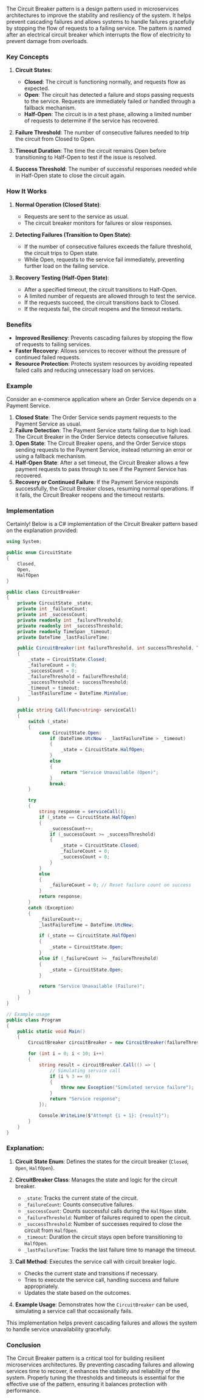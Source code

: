 The Circuit Breaker pattern is a design pattern used in microservices architectures to improve the stability and resiliency of the system. It helps prevent cascading failures and allows systems to handle failures gracefully by stopping the flow of requests to a failing service. The pattern is named after an electrical circuit breaker which interrupts the flow of electricity to prevent damage from overloads.

### Key Concepts

1. **Circuit States**:
   - **Closed**: The circuit is functioning normally, and requests flow as expected.
   - **Open**: The circuit has detected a failure and stops passing requests to the service. Requests are immediately failed or handled through a fallback mechanism.
   - **Half-Open**: The circuit is in a test phase, allowing a limited number of requests to determine if the service has recovered.

2. **Failure Threshold**: The number of consecutive failures needed to trip the circuit from Closed to Open.

3. **Timeout Duration**: The time the circuit remains Open before transitioning to Half-Open to test if the issue is resolved.

4. **Success Threshold**: The number of successful responses needed while in Half-Open state to close the circuit again.

### How It Works

1. **Normal Operation (Closed State)**:
   - Requests are sent to the service as usual.
   - The circuit breaker monitors for failures or slow responses.

2. **Detecting Failures (Transition to Open State)**:
   - If the number of consecutive failures exceeds the failure threshold, the circuit trips to Open state.
   - While Open, requests to the service fail immediately, preventing further load on the failing service.

3. **Recovery Testing (Half-Open State)**:
   - After a specified timeout, the circuit transitions to Half-Open.
   - A limited number of requests are allowed through to test the service.
   - If the requests succeed, the circuit transitions back to Closed.
   - If the requests fail, the circuit reopens and the timeout restarts.

### Benefits

- **Improved Resiliency**: Prevents cascading failures by stopping the flow of requests to failing services.
- **Faster Recovery**: Allows services to recover without the pressure of continued failed requests.
- **Resource Protection**: Protects system resources by avoiding repeated failed calls and reducing unnecessary load on services.

### Example

Consider an e-commerce application where an Order Service depends on a Payment Service.

1. **Closed State**: The Order Service sends payment requests to the Payment Service as usual.
2. **Failure Detection**: The Payment Service starts failing due to high load. The Circuit Breaker in the Order Service detects consecutive failures.
3. **Open State**: The Circuit Breaker opens, and the Order Service stops sending requests to the Payment Service, instead returning an error or using a fallback mechanism.
4. **Half-Open State**: After a set timeout, the Circuit Breaker allows a few payment requests to pass through to see if the Payment Service has recovered.
5. **Recovery or Continued Failure**: If the Payment Service responds successfully, the Circuit Breaker closes, resuming normal operations. If it fails, the Circuit Breaker reopens and the timeout restarts.

### Implementation

Certainly! Below is a C# implementation of the Circuit Breaker pattern based on the explanation provided:

```csharp
using System;

public enum CircuitState
{
    Closed,
    Open,
    HalfOpen
}

public class CircuitBreaker
{
    private CircuitState _state;
    private int _failureCount;
    private int _successCount;
    private readonly int _failureThreshold;
    private readonly int _successThreshold;
    private readonly TimeSpan _timeout;
    private DateTime _lastFailureTime;

    public CircuitBreaker(int failureThreshold, int successThreshold, TimeSpan timeout)
    {
        _state = CircuitState.Closed;
        _failureCount = 0;
        _successCount = 0;
        _failureThreshold = failureThreshold;
        _successThreshold = successThreshold;
        _timeout = timeout;
        _lastFailureTime = DateTime.MinValue;
    }

    public string Call(Func<string> serviceCall)
    {
        switch (_state)
        {
            case CircuitState.Open:
                if (DateTime.UtcNow - _lastFailureTime > _timeout)
                {
                    _state = CircuitState.HalfOpen;
                }
                else
                {
                    return "Service Unavailable (Open)";
                }
                break;
        }

        try
        {
            string response = serviceCall();
            if (_state == CircuitState.HalfOpen)
            {
                _successCount++;
                if (_successCount >= _successThreshold)
                {
                    _state = CircuitState.Closed;
                    _failureCount = 0;
                    _successCount = 0;
                }
            }
            else
            {
                _failureCount = 0; // Reset failure count on success
            }
            return response;
        }
        catch (Exception)
        {
            _failureCount++;
            _lastFailureTime = DateTime.UtcNow;

            if (_state == CircuitState.HalfOpen)
            {
                _state = CircuitState.Open;
            }
            else if (_failureCount >= _failureThreshold)
            {
                _state = CircuitState.Open;
            }

            return "Service Unavailable (Failure)";
        }
    }
}

// Example usage
public class Program
{
    public static void Main()
    {
        CircuitBreaker circuitBreaker = new CircuitBreaker(failureThreshold: 5, successThreshold: 2, timeout: TimeSpan.FromSeconds(60));

        for (int i = 0; i < 10; i++)
        {
            string result = circuitBreaker.Call(() => {
                // Simulating service call
                if (i % 3 == 0)
                {
                    throw new Exception("Simulated service failure");
                }
                return "Service response";
            });

            Console.WriteLine($"Attempt {i + 1}: {result}");
        }
    }
}
```

### Explanation:

1. **Circuit State Enum**: Defines the states for the circuit breaker (`Closed`, `Open`, `HalfOpen`).
2. **CircuitBreaker Class**: Manages the state and logic for the circuit breaker.
   - `_state`: Tracks the current state of the circuit.
   - `_failureCount`: Counts consecutive failures.
   - `_successCount`: Counts successful calls during the `HalfOpen` state.
   - `_failureThreshold`: Number of failures required to open the circuit.
   - `_successThreshold`: Number of successes required to close the circuit from `HalfOpen`.
   - `_timeout`: Duration the circuit stays open before transitioning to `HalfOpen`.
   - `_lastFailureTime`: Tracks the last failure time to manage the timeout.

3. **Call Method**: Executes the service call with circuit breaker logic.
   - Checks the current state and transitions if necessary.
   - Tries to execute the service call, handling success and failure appropriately.
   - Updates the state based on the outcomes.

4. **Example Usage**: Demonstrates how the `CircuitBreaker` can be used, simulating a service call that occasionally fails.

This implementation helps prevent cascading failures and allows the system to handle service unavailability gracefully.



### Conclusion

The Circuit Breaker pattern is a critical tool for building resilient microservices architectures. By preventing cascading failures and allowing services time to recover, it enhances the stability and reliability of the system. Properly tuning the thresholds and timeouts is essential for the effective use of the pattern, ensuring it balances protection with performance.